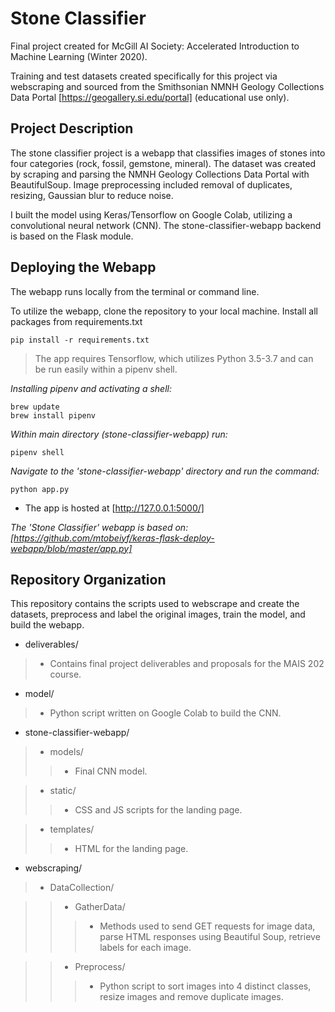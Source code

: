 # Stone Classifier 
Final project created for McGill AI Society: Accelerated Introduction to Machine Learning (Winter 2020).

Training and test datasets created specifically for this project via webscraping and sourced from the Smithsonian NMNH Geology Collections Data Portal [https://geogallery.si.edu/portal] (educational use only). 

## Project Description

The stone classifier project is a webapp that classifies images of stones into four categories (rock, fossil, gemstone, mineral). The dataset was created by scraping and parsing the NMNH Geology Collections Data Portal with BeautifulSoup. Image preprocessing included removal of duplicates, resizing, Gaussian blur to reduce noise. 

I built the model using Keras/Tensorflow on Google Colab, utilizing a convolutional neural network (CNN). The stone-classifier-webapp backend is based on the Flask module. 

## Deploying the Webapp

The webapp runs locally from the terminal or command line. 

To utilize the webapp, clone the repository to your local machine. Install all packages from requirements.txt
```
pip install -r requirements.txt
```
>The app requires Tensorflow, which utilizes Python 3.5-3.7 and can be run easily within a pipenv shell.

*Installing pipenv and activating a shell:*
```
brew update
brew install pipenv 
```
*Within main directory (stone-classifier-webapp) run:*
```
pipenv shell
```
*Navigate to the 'stone-classifier-webapp' directory and run the command:*
```
python app.py
```

- The app is hosted at [http://127.0.0.1:5000/]

*The 'Stone Classifier' webapp is based on:
[https://github.com/mtobeiyf/keras-flask-deploy-webapp/blob/master/app.py]*

## Repository Organization

This repository contains the scripts used to webscrape and create the datasets, preprocess and label the original images, train the model, and build the webapp. 

- deliverables/
> - Contains final project deliverables and proposals for the MAIS 202 course.

- model/
> - Python script written on Google Colab to build the CNN.

- stone-classifier-webapp/

> - models/
>> - Final CNN model.

> - static/
>> - CSS and JS scripts for the landing page.

> - templates/
>> - HTML for the landing page.

- webscraping/
> - DataCollection/	

>> - GatherData/
>>> - Methods used to send GET requests for image data, parse HTML responses using Beautiful Soup, retrieve labels for each image.

>> - Preprocess/
>>> - Python script to sort images into 4 distinct classes, resize images and remove duplicate images.


